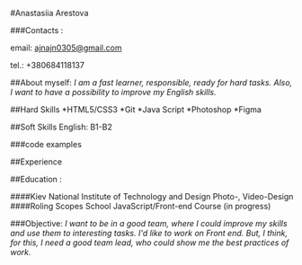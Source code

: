 #Anastasiia Arestova

###Contacts :

   email: [ajnajn0305@gmail.com](ajnajn0305@gmail.com)

   tel.: +380684118137

##About myself:
_I am a fast learner, responsible, ready for hard tasks.
Also, I want to have a possibility to improve my English skills._

##Hard Skills
*HTML5/CSS3
*Git
*Java Script
*Photoshop
*Figma

##Soft Skills
English: B1-B2

###code examples

##Experience

##Education :

####Kiev National Institute of Technology and Design
Photo-, Video-Design
####Roling Scopes School
JavaScript/Front-end Course (in progress)

###Objective:
_I want to be in a good team, where I could improve my skills and use them to interesting tasks.
I'd like to work on Front end. 
But, I think, for this, I need a good team lead, who could show me the best practices of work._
